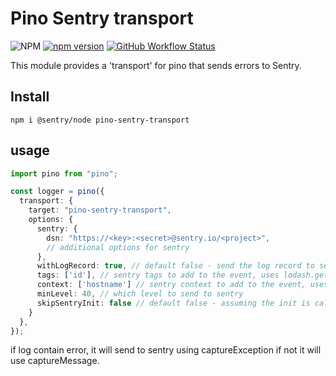 # Pino Sentry transport

![NPM](https://img.shields.io/npm/l/pino-sentry-transport)
[![npm version](https://img.shields.io/npm/v/pino-sentry-transport)](https://www.npmjs.com/package/pino-sentry-transport)
[![GitHub Workflow Status](https://github.com/tomer-yechiel/pino-sentry-transport/actions/workflows/pino-sentry-transport.yml/badge.svg?branch=main)](https://github.com/tomer-yechiel/pino-sentry-transport/actions)



This module provides a 'transport' for pino that sends errors to Sentry.

## Install

```shell
npm i @sentry/node pino-sentry-transport
```

## usage

```typescript
import pino from "pino";

const logger = pino({
  transport: {
    target: "pino-sentry-transport",
    options: {
      sentry: {
        dsn: "https://<key>:<secret>@sentry.io/<project>",
        // additional options for sentry
      },
      withLogRecord: true, // default false - send the log record to sentry as a context.(if its more then 8Kb Sentry will throw an error)
      tags: ['id'], // sentry tags to add to the event, uses lodash.get to get the value from the log record
      context: ['hostname'] // sentry context to add to the event, uses lodash.get to get the value from the log record,
      minLevel: 40, // which level to send to sentry
      skipSentryInit: false // default false - assuming the init is called by the caller
    }
  },
});
```

if log contain error, it will send to sentry using captureException if not it will use captureMessage.
